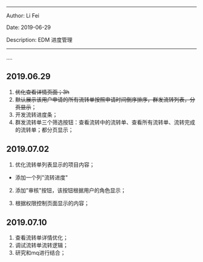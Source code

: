 -----

Author: Li Fei

Date: 2019-06-29

Description: EDM 进度管理

-----

….

## 2019.06.29

1. ~~优化查看详情页面；3h~~
2. ~~默认展示该用户申请的所有流转单按照申请时间倒序排序，群发流转列表，分页显示~~；
3. 开发流转进度条；
4. 群发流转单三个筛选按钮：查看流转中的流转单、查看所有流转单、流转完成的流转单；都分页显示；





## 2019.07.02

1. 优化流转单列表显示的项目内容；

- 添加一个列"流转进度"

2. 添加"审核"按钮，该按钮根据用户的角色显示；

2. 根据权限控制页面显示的内容；



## 2019.07.10

1. 查看流转单详情优化；
2. 调试流转单流转逻辑；
3. 研究和mq进行结合；

